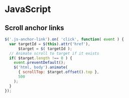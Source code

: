 JavaScript
==========

## Scroll anchor links
``` js
$('.js-anchor-link').on( 'click', function( event ) {
  var targetId = $(this).attr('href'),
      $target = $( targetId );
  // Animate scroll to target if it exists
  if( $target.length !== 0 ) {
    event.preventDefault();
    $('html, body').animate(
      { scrollTop: $target.offset().top },
      500
    );
  }
});
```
